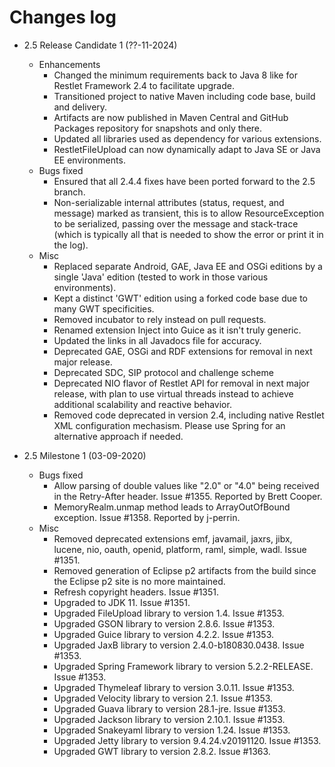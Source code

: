 Changes log
===========

- 2.5 Release Candidate 1 (??-11-2024)
    - Enhancements
      - Changed the minimum requirements back to Java 8 like for Restlet Framework 2.4 to facilitate upgrade.
      - Transitioned project to native Maven including code base, build and delivery.
      - Artifacts are now published in Maven Central and GitHub Packages repository for snapshots and only there.
      - Updated all libraries used as dependency for various extensions.
      - RestletFileUpload can now dynamically adapt to Java SE or Java EE environments.
    - Bugs fixed
      - Ensured that all 2.4.4 fixes have been ported forward to the 2.5 branch.
      - Non-serializable internal attributes (status, request, and message) marked as transient,
        this is to allow ResourceException to be serialized, passing over the message and stack-trace
        (which is typically all that is needed to show the error or print it in the log).
    - Misc
      - Replaced separate Android, GAE, Java EE and OSGi editions by a single 'Java' edition
        (tested to work in those various environments).
      - Kept a distinct 'GWT' edition using a forked code base due to many GWT specificities.
      - Removed incubator to rely instead on pull requests.
      - Renamed extension Inject into Guice as it isn't truly generic.
      - Updated the links in all Javadocs file for accuracy.
      - Deprecated GAE, OSGi and RDF extensions for removal in next major release.
      - Deprecated SDC, SIP protocol and challenge scheme
      - Deprecated NIO flavor of Restlet API for removal in next major release, with plan to use
        virtual threads instead to achieve additional scalability and reactive behavior.
      - Removed code deprecated in version 2.4, including native Restlet XML configuration mechasism.
        Please use Spring for an alternative approach if needed.

- 2.5 Milestone 1 (03-09-2020)
    - Bugs fixed
      - Allow parsing of double values like "2.0" or "4.0" being received in
        the Retry-After header. Issue #1355.
        Reported by Brett Cooper.
      - MemoryRealm.unmap method leads to ArrayOutOfBound exception. Issue #1358.
        Reported by j-perrin.
    - Misc
      - Removed deprecated extensions emf, javamail, jaxrs, jibx, lucene, nio, 
        oauth, openid, platform, raml, simple, wadl. Issue #1351.
      - Removed generation of Eclipse p2 artifacts from the build since the 
        Eclipse p2 site is no more maintained.
      - Refresh copyright headers. Issue #1351.
      - Upgraded to JDK 11. Issue #1351.
      - Upgraded FileUpload library to version 1.4. Issue #1353.
      - Upgraded GSON library to version 2.8.6. Issue #1353.
      - Upgraded Guice library to version 4.2.2. Issue #1353.
      - Upgraded JaxB library to version 2.4.0-b180830.0438. Issue #1353.
      - Upgraded Spring Framework library to version 5.2.2-RELEASE. Issue #1353.
      - Upgraded Thymeleaf library to version 3.0.11. Issue #1353.
      - Upgraded Velocity library to version 2.1. Issue #1353.
      - Upgraded Guava library to version 28.1-jre. Issue #1353.
      - Upgraded Jackson library to version 2.10.1. Issue #1353.
      - Upgraded Snakeyaml library to version 1.24. Issue #1353.
      - Upgraded Jetty library to version 9.4.24.v20191120. Issue #1353.
      - Upgraded GWT library to version 2.8.2. Issue #1363.
